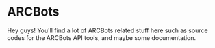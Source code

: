 ARCBots
=======

Hey guys! You'll find a lot of ARCBots related stuff here such as source codes for the ARCBots API tools, and maybe some documentation.
